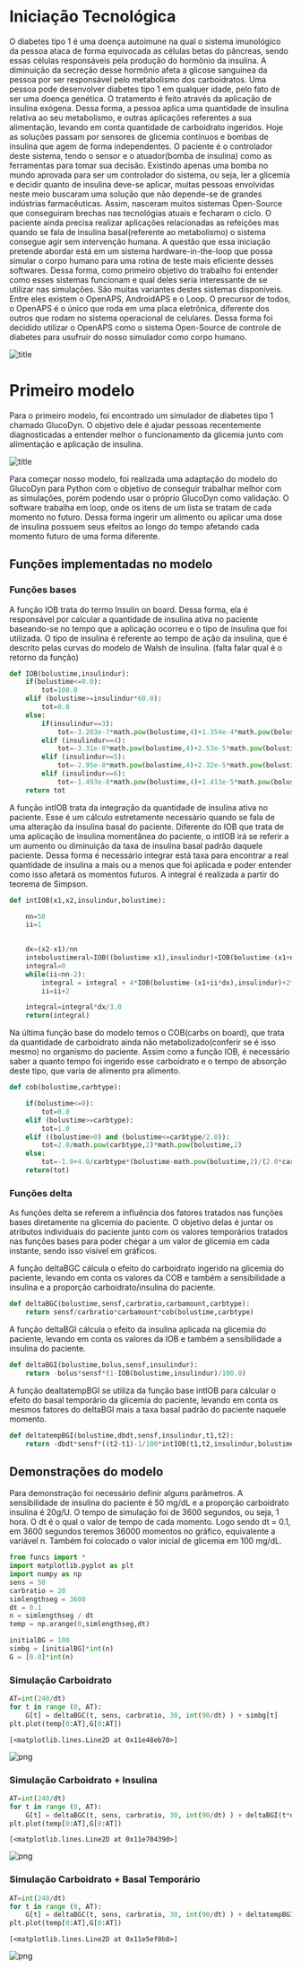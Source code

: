 # Iniciação Tecnológica



   O diabetes tipo 1 é uma doença autoimune na qual o sistema imunológico da pessoa ataca de forma equivocada as células betas do pâncreas, sendo essas células responsáveis pela produção do hormônio da insulina. A diminuição da secreção desse hormônio afeta a glicose sanguínea da pessoa por ser responsável pelo metabolismo dos carboidratos.
   Uma pessoa pode desenvolver diabetes tipo 1 em qualquer idade, pelo fato de ser uma doença genética. O tratamento é feito através da aplicação de insulina exógena. Dessa forma, a pessoa aplica uma quantidade de insulina relativa ao seu metabolismo, e outras aplicações referentes a sua alimentação, levando em conta quantidade de carboidrato ingeridos.
    Hoje as soluções passam por sensores de glicemia contínuos e bombas de insulina que agem de forma independentes. O paciente é o controlador deste sistema, tendo o sensor e o atuador(bomba de insulina) como as ferramentas para tomar sua decisão. Existindo apenas uma bomba no mundo aprovada para ser um controlador do sistema, ou seja, ler a glicemia e decidir quanto de insulina deve-se aplicar, muitas pessoas envolvidas neste meio buscaram uma solução que não depende-se de grandes indústrias farmacêuticas. Assim, nasceram muitos sistemas Open-Source que conseguiram brechas nas tecnológias atuais e fecharam o ciclo. O paciente ainda precisa realizar aplicações relacionadas as refeições mas quando se fala de insulina basal(referente ao metabolismo) o sistema consegue agir sem intervenção humana. A questão que essa iniciação pretende abordar está em um sistema hardware-in-the-loop que possa simular o corpo humano para uma rotina de teste mais eficiente desses softwares.
    Dessa forma, como primeiro objetivo do trabalho foi entender como esses sistemas funcionam e qual deles seria interessante de se utilizar nas simulações. São muitas variantes destes sistemas disponíveis. Entre eles existem o OpenAPS, AndroidAPS e o Loop. O precursor de todos, o OpenAPS é o único que roda em uma placa eletrônica, diferente dos outros que rodam no sistema operacional de celulares. Dessa forma foi decidido utilizar o OpenAPS como o sistema Open-Source de controle de diabetes para usufruir do nosso simulador como corpo humano.


![title](doc_files/openaps.jpg)

# Primeiro modelo

Para o primeiro modelo, foi encontrado um simulador de diabetes tipo 1 chamado GlucoDyn. O objetivo dele é ajudar pessoas recentemente diagnosticadas a entender melhor o funcionamento da glicemia junto com alimentação e aplicação de insulina.

![title](doc_files/glucodyn.png)

Para começar nosso modelo, foi realizada uma adaptação do modelo do GlucoDyn para Python com o objetivo de conseguir trabalhar melhor com as simulações, porém podendo usar o próprio GlucoDyn como validação.
O software trabalha em loop, onde os itens de um lista se tratam de cada momento no futuro. Dessa forma ingerir um alimento ou aplicar uma dose de insulina possuem seus efeitos ao longo do tempo afetando cada momento futuro de uma forma diferente.

## Funções implementadas no modelo

### Funções bases

A função IOB trata do termo Insulin on board. Dessa forma, ela é responsável por calcular a quantidade de insulina ativa no paciente baseando-se no tempo que a aplicação ocorreu e o tipo de insulina que foi utilizada. O tipo de insulina é referente ao tempo de ação da insulina, que é descrito pelas curvas do modelo de Walsh de insulina. (falta falar qual é o retorno da função)


```python
def IOB(bolustime,insulindur):
    if(bolustime<=0.0):
        tot=100.0
    elif (bolustime>=insulindur*60.0):
        tot=0.0
    else:
        if(insulindur==3):
            tot=-3.203e-7*math.pow(bolustime,4)+1.354e-4*math.pow(bolustime,3)-1.759e-2*math.pow(bolustime,2)+9.255e-2*bolustime+99.951
        elif (insulindur==4):
            tot=-3.31e-8*math.pow(bolustime,4)+2.53e-5*math.pow(bolustime,3)-5.51e-3*math.pow(bolustime,2)-9.086e-2*bolustime+99.95
        elif (insulindur==5):
            tot=-2.95e-8*math.pow(bolustime,4)+2.32e-5*math.pow(bolustime,3)-5.55e-3*math.pow(bolustime,2)+4.49e-2*bolustime+99.3
        elif (insulindur==6):
            tot=-1.493e-8*math.pow(bolustime,4)+1.413e-5*math.pow(bolustime,3)-4.095e-3*math.pow(bolustime,2)+6.365e-2*bolustime+99.7
    return tot
```

A função intIOB trata da integração da quantidade de insulina ativa no paciente. Esse é um cálculo estretamente necessário quando se fala de uma alteração da insulina basal do paciente. Diferente do IOB que trata de uma aplicação de insulina momentânea do paciente, o intIOB irá se referir a um aumento ou diminuição da taxa de insulina basal padrão daquele paciente. Dessa forma é necessário integrar está taxa para encontrar a real quantidade de insulina a mais ou a menos que foi aplicada e poder entender como isso afetará os momentos futuros. A integral é realizada a partir do teorema de Simpson.


```python
def intIOB(x1,x2,insulindur,bolustime):

    nn=50
    ii=1

    
    dx=(x2-x1)/nn
    intebolustimeral=IOB((bolustime-x1),insulindur)+IOB(bolustime-(x1+nn*dx),insulindur)
    integral=0
    while(ii<nn-2):
        integral = integral + 4*IOB(bolustime-(x1+ii*dx),insulindur)+2*IOB(bolustime-(x1+(ii+1)*dx),insulindur)
        ii=ii+2

    integral=integral*dx/3.0
    return(integral)
```

Na última função base do modelo temos o COB(carbs on board), que trata da quantidade de carboidrato ainda não metabolizado(conferir se é isso mesmo) no organismo do paciente. Assim como a função IOB, é necessário saber a quanto tempo foi ingerido esse carboidrato e o tempo de absorção deste tipo, que varia de alimento pra alimento.


```python
def cob(bolustime,carbtype):

    if(bolustime<=0):
        tot=0.0
    elif (bolustime>=carbtype):
        tot=1.0
    elif ((bolustime>0) and (bolustime<=carbtype/2.0)):
        tot=2.0/math.pow(carbtype,2)*math.pow(bolustime,2)
    else:
        tot=-1.0+4.0/carbtype*(bolustime-math.pow(bolustime,2)/(2.0*carbtype))
    return(tot)
```

### Funções delta

As funções delta se referem a influência dos fatores tratados nas funções bases diretamente na glicemia do paciente. O objetivo delas é juntar os atributos individuais do paciente junto com os valores temporários tratados nas funções bases para poder chegar a um valor de glicemia em cada instante, sendo isso visível em gráficos.

A função deltaBGC cálcula o efeito do carboidrato ingerido na glicemia do paciente, levando em conta os valores da COB e também a sensibilidade a insulina e a proporção carboidrato/insulina do paciente.


```python
def deltaBGC(bolustime,sensf,carbratio,carbamount,carbtype):
    return sensf/carbratio*carbamount*cob(bolustime,carbtype)

```

A função deltaBGI cálcula o efeito da insulina aplicada na glicemia do paciente, levando em conta os valores da IOB e também a sensibilidade a insulina do paciente.


```python
def deltaBGI(bolustime,bolus,sensf,insulindur):
    return -bolus*sensf*(1-IOB(bolustime,insulindur)/100.0)
```

A função dealtatempBGI se utiliza da função base intIOB para cálcular o efeito do basal temporário da glicemia do paciente, levando em conta os mesmos fatores do deltaBGI mais a taxa basal padrão do paciente naquele momento.


```python
def deltatempBGI(bolustime,dbdt,sensf,insulindur,t1,t2):
    return -dbdt*sensf*((t2-t1)-1/100*intIOB(t1,t2,insulindur,bolustime))
```

## Demonstrações do modelo

Para demonstração foi necessário definir alguns parâmetros. A sensibilidade de insulina do paciente é 50 mg/dL e a proporção carboidrato insulina é 20g/U. O tempo de simulação foi de 3600 segundos, ou seja, 1 hora. O dt é o qual o valor de tempo de cada momento. Logo sendo dt = 0.1, em 3600 segundos teremos 36000 momentos no gráfico, equivalente a variável n. Também foi colocado o valor inicial de glicemia em 100 mg/dL. 


```python
from funcs import *
import matplotlib.pyplot as plt
import numpy as np
sens = 50
carbratio = 20
simlengthseg = 3600
dt = 0.1
n = simlengthseg / dt
temp = np.arange(0,simlengthseg,dt)

initialBG = 100
simbg = [initialBG]*int(n)
G = [0.0]*int(n)
```

### Simulação Carboidrato


```python
AT=int(240/dt)
for t in range (0, AT):
    G[t] = deltaBGC(t, sens, carbratio, 30, int(90/dt) ) + simbg[t]
plt.plot(temp[0:AT],G[0:AT])
```




    [<matplotlib.lines.Line2D at 0x11e48eb70>]




![png](doc_files/doc_28_1.png)


### Simulação Carboidrato + Insulina


```python
AT=int(240/dt)
for t in range (0, AT):
    G[t] = deltaBGC(t, sens, carbratio, 30, int(90/dt) ) + deltaBGI(t*dt, 2, sens, 3) + simbg[t]
plt.plot(temp[0:AT],G[0:AT])    
```




    [<matplotlib.lines.Line2D at 0x11e704390>]




![png](doc_files/doc_30_1.png)


### Simulação Carboidrato + Basal Temporário


```python
AT=int(240/dt)
for t in range (0, AT):
    G[t] = deltaBGC(t, sens, carbratio, 30, int(90/dt) ) + deltatempBGI(t*dt,0.03,sens,3,0,30) + simbg[t]
plt.plot(temp[0:AT],G[0:AT])    
```




    [<matplotlib.lines.Line2D at 0x11e5ef0b8>]




![png](doc_files/doc_32_1.png)

